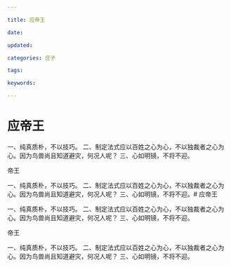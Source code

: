 ```yaml
---

title: 应帝王

date: 

updated: 

categories: 庄子

tags: 

keywords: 

---
```

# 应帝王

一、纯真质朴，不以技巧。
二、制定法式应以百姓之心为心，不以独裁者之心为心。因为鸟兽尚且知道避灾，何况人呢？
三、心如明镜，不将不迎。

帝王

一、纯真质朴，不以技巧。
二、制定法式应以百姓之心为心，不以独裁者之心为心。因为鸟兽尚且知道避灾，何况人呢？
三、心如明镜，不将不迎。# 应帝王

一、纯真质朴，不以技巧。
二、制定法式应以百姓之心为心，不以独裁者之心为心。因为鸟兽尚且知道避灾，何况人呢？
三、心如明镜，不将不迎。

帝王

一、纯真质朴，不以技巧。
二、制定法式应以百姓之心为心，不以独裁者之心为心。因为鸟兽尚且知道避灾，何况人呢？
三、心如明镜，不将不迎。